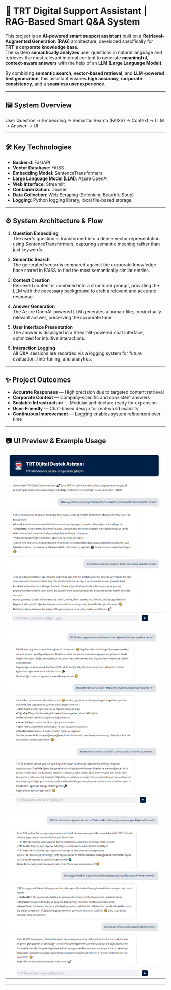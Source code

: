 # 🎯 TRT Digital Support Assistant | RAG-Based Smart Q&A System

This project is an **AI-powered smart support assistant** built on a **Retrieval-Augmented Generation (RAG)** architecture, developed specifically for **TRT's corporate knowledge base**.  
The system **semantically analyzes** user questions in natural language and retrieves the most relevant internal content to generate **meaningful, context-aware answers** with the help of an **LLM (Large Language Model)**.

By combining **semantic search**, **vector-based retrieval**, and **LLM-powered text generation**, this assistant ensures **high accuracy**, **corporate consistency**, and a **seamless user experience**.

---

## 🖼️ System Overview

User Question → Embedding → Semantic Search (FAISS) → Context → LLM → Answer → UI

---

## 🛠️ Key Technologies

- **Backend**: FastAPI  
- **Vector Database**: FAISS  
- **Embedding Model**: SentenceTransformers  
- **Large Language Model (LLM)**: Azure OpenAI  
- **Web Interface**: Streamlit  
- **Containerization**: Docker  
- **Data Collection**: Web Scraping (Selenium, BeautifulSoup)  
- **Logging**: Python logging library, local file-based storage

---

## ⚙️ System Architecture & Flow

1. **Question Embedding**  
   The user's question is transformed into a dense vector representation using SentenceTransformers, capturing semantic meaning rather than just keywords.

2. **Semantic Search**  
   The generated vector is compared against the corporate knowledge base stored in FAISS to find the most semantically similar entries.

3. **Context Creation**  
   Retrieved content is combined into a structured prompt, providing the LLM with the necessary background to craft a relevant and accurate response.

4. **Answer Generation**  
   The Azure OpenAI-powered LLM generates a human-like, contextually relevant answer, preserving the corporate tone.

5. **User Interface Presentation**  
   The answer is displayed in a Streamlit-powered chat interface, optimized for intuitive interactions.

6. **Interaction Logging**  
   All Q&A sessions are recorded via a logging system for future evaluation, fine-tuning, and analytics.

---


## ✨ Project Outcomes

- **Accurate Responses** — High precision due to targeted content retrieval  
- **Corporate Context** — Company-specific and consistent answers  
- **Scalable Infrastructure** — Modular architecture ready for expansion  
- **User-Friendly** — Chat-based design for real-world usability  
- **Continuous Improvement** — Logging enables system refinement over time  

---

## 📷 UI Preview & Example Usage


![](images/TrtDijitalDestekAsistani2.PNG)

![](images/TrtDijitalDestekAsistani5.PNG)

![](images/TrtDijitalDestekAsistani3.PNG)  




---




